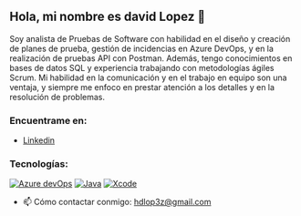 ## Hola, mi nombre es david Lopez 👋
Soy analista de Pruebas de Software con habilidad en el diseño y creación de planes de prueba, gestión de incidencias en Azure DevOps, y en la realización de pruebas API con Postman. Además, tengo conocimientos en bases de datos SQL y experiencia trabajando con metodologías ágiles Scrum. Mi habilidad en la comunicación y en el trabajo en equipo son una ventaja, y siempre me enfoco en prestar atención a los detalles y en la resolución de problemas.

### Encuentrame en:
- [Linkedin](https://www.linkedin.com/in/hugo-david-lopez/)

### Tecnologías:
[![Azure devOps](https://img.shields.io/badge/Azure-999999?style=for-the-badge&logo=azure&logoColor=white&labelColor=101010)]()
[![Java](https://img.shields.io/badge/Swift-FA7343?style=for-the-badge&logo=google&logoColor=white&labelColor=101010)]()
[![Xcode](https://img.shields.io/badge/Xcode-1575F9?style=for-the-badge&logo=xcode&logoColor=white&labelColor=101010)]()

- 📫 Cómo contactar conmigo: hdlop3z@gmail.com
<!--
**hdlopezdev/hdlopezdev** is a ✨ _special_ ✨ repository because its `README.md` (this file) appears on your GitHub profile.

Here are some ideas to get you started:

- 🔭 I’m currently working on ...
- 🌱 I’m currently learning ...
- 👯 I’m looking to collaborate on ...
- 🤔 I’m looking for help with ...
- 💬 Ask me about ...
- 📫 How to reach me: ...
- 😄 Pronouns: ...
- ⚡ Fun fact: ...
-->
